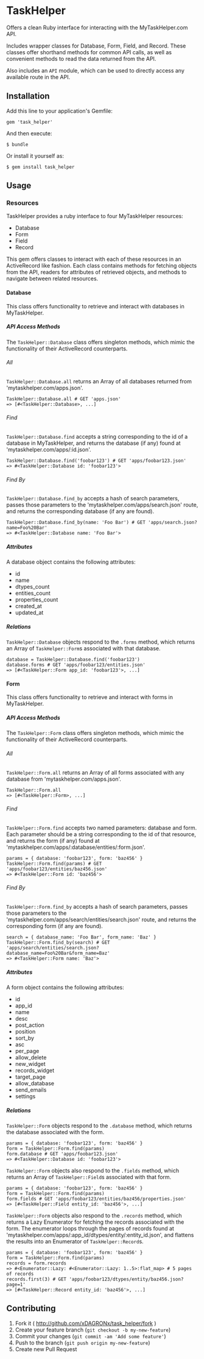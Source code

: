 # TaskHelper

Offers a clean Ruby interface for interacting with
the MyTaskHelper.com API.

Includes wrapper classes for Database, Form, Field, and Record.
These classes offer shorthand methods for common API calls, as
well as convenient methods to read the data returned from the API.

Also includes an `API` module, which can be used to directly access
any available route in the API.

## Installation

Add this line to your application's Gemfile:

    gem 'task_helper'

And then execute:

    $ bundle

Or install it yourself as:

    $ gem install task_helper

## Usage

### Resources

TaskHelper provides a ruby interface to four MyTaskHelper resources:

* Database
* Form
* Field
* Record

This gem offers classes to interact with each of these resources in
an ActiveRecord like fashion. Each class contains methods for fetching
objects from the API, readers for attributes of retrieved objects,
and methods to navigate between related resources.

#### Database

This class offers functionality to retrieve and interact with databases
in MyTaskHelper.

##### API Access Methods

The `TaskHelper::Database` class offers singleton methods, which mimic the
functionality of their ActiveRecord counterparts.

###### All

`TaskHelper::Database.all` returns an Array of all databases returned from
'mytaskhelper.com/apps.json'.

    TaskHelper::Database.all # GET 'apps.json'
    => [#<TaskHelper::Database>, ...]

###### Find

`TaskHelper::Database.find` accepts a string corresponding to the id of a
database in MyTaskHelper, and returns the database (if any) found at
'mytaskhelper.com/apps/:id.json'.

    TaskHelper::Database.find('foobar123') # GET 'apps/foobar123.json'
    => #<TaskHelper::Database id: 'foobar123'>

###### Find By

`TaskHelper::Database.find_by` accepts a hash of search parameters, passes those
parameters to the 'mytaskhelper.com/apps/search.json' route, and returns the
corresponding database (if any are found).

    TaskHelper::Database.find_by(name: 'Foo Bar') # GET 'apps/search.json?name=Foo%20Bar'
    => #<TaskHelper::Database name: 'Foo Bar'>

##### Attributes

A database object contains the following attributes:

* id
* name
* dtypes_count
* entities_count
* properties_count
* created_at
* updated_at

##### Relations

`TaskHelper::Database` objects respond to the `.forms` method, which returns
an Array of `TaskHelper::Form`s associated with that database.

    database = TaskHelper::Database.find('foobar123')
    database.forms # GET 'apps/foobar123/entities.json'
    => [#<TaskHelper::Form app_id: 'foobar123'>, ...]

#### Form

This class offers functionality to retrieve and interact with forms
in MyTaskHelper.

##### API Access Methods

The `TaskHelper::Form` class offers singleton methods, which mimic the
functionality of their ActiveRecord counterparts.

###### All

`TaskHelper::Form.all` returns an Array of all forms associated with
any database from 'mytaskhelper.com/apps.json'.

    TaskHelper::Form.all
    => [#<TaskHelper::Form>, ...]

###### Find

`TaskHelper::Form.find` accepts two named parameters: database and form.
Each parameter should be a string corresponding to the id of that resource,
and returns the form (if any) found at
'mytaskhelper.com/apps/:database/entities/:form.json'.

    params = { database: 'foobar123', form: 'baz456' }
    TaskHelper::Form.find(params) # GET 'apps/foobar123/entities/baz456.json'
    => #<TaskHelper::Form id: 'baz456'>

###### Find By

`TaskHelper::Form.find_by` accepts a hash of search parameters, passes those
parameters to the 'mytaskhelper.com/apps/search/entities/search.json' route,
and returns the corresponding form (if any are found).

    search = { database_name: 'Foo Bar', form_name: 'Baz' }
    TaskHelper::Form.find_by(search) # GET 'apps/search/entities/search.json?database_name=Foo%20Bar&form_name=Baz'
    => #<TaskHelper::Form name: 'Baz'>

##### Attributes

A form object contains the following attributes:

* id
* app_id
* name
* desc
* post_action
* position
* sort_by
* asc
* per_page
* allow_delete
* new_widget
* records_widget
* target_page
* allow_database
* send_emails
* settings

##### Relations

`TaskHelper::Form` objects respond to the `.database` method, which returns
the database associated with the form.

    params = { database: 'foobar123', form: 'baz456' }
    form = TaskHelper::Form.find(params)
    form.database # GET 'apps/foobar123.json'
    => #<TaskHelper::Database id: 'foobar123'>

`TaskHelper::Form` objects also respond to the `.fields` method, which returns
an Array of `TaskHelper::Field`s associated with that form.

    params = { database: 'foobar123', form: 'baz456' }
    form = TaskHelper::Form.find(params)
    form.fields # GET 'apps/foobar123/entities/baz456/properties.json'
    => [#<TaskHelper::Field entity_id: 'baz456'>, ...]

`TaskHelper::Form` objects also respond to the `.records` method, which returns
a Lazy Enumerator for fetching the records associated with the form.
The enumerator loops through the pages of records found at
'mytaskhelper.com/apps/:app_id/dtypes/entity/:entity_id.json',
and flattens the results into an Enumerator of `TaskHelper::Record`s.

    params = { database: 'foobar123', form: 'baz456' }
    form = TaskHelper::Form.find(params)
    records = form.records
    => #<Enumerator::Lazy: #<Enumerator::Lazy: 1..5>:flat_map> # 5 pages of records
    records.first(3) # GET 'apps/foobar123/dtypes/entity/baz456.json?page=1'
    => [#<TaskHelper::Record entity_id: 'baz456'>, ...]

## Contributing

1. Fork it ( http://github.com/xDAGRONx/task_helper/fork )
2. Create your feature branch (`git checkout -b my-new-feature`)
3. Commit your changes (`git commit -am 'Add some feature'`)
4. Push to the branch (`git push origin my-new-feature`)
5. Create new Pull Request
